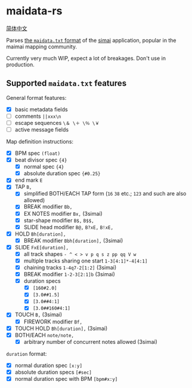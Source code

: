 # maidata-rs

[简体中文](README.md)

Parses [the `maidata.txt` format][format] of the [simai] application, popular
in the maimai mapping community.

[simai]: https://w.atwiki.jp/simai/
[format]: https://w.atwiki.jp/simai/pages/25.html

Currently very much WIP, expect a lot of breakages. Don't use in production.

## Supported `maidata.txt` features

General format features:

* [x] basic metadata fields
* [ ] comments `||xxx\n`
* [ ] escape sequences `\＆ \＋ \％ \￥`
* [ ] active message fields

Map definition instructions:

* [x] BPM spec `(float)`
* [x] beat divisor spec `{4}`
    - [x] normal spec `{4}`
    - [x] absolute duration spec `{#0.25}`
* [x] end mark `E`
* [x] TAP `B,`
    - [x] simplified BOTH/EACH TAP form (`16` `38` etc.; `123` and such are also allowed)
    - [x] BREAK modifier `Bb,`
    - [x] EX NOTES modifier `Bx,` (3simai)
    - [x] star-shape modifier `B$,` `B$$,`
    - [x] SLIDE head modifier `B@,` `B?xE,` `B!xE,`
* [x] HOLD `Bh[duration],`
    - [x] BREAK modifier `Bbh[duration],` (3simai)
* [x] SLIDE `FxE[duration],`
    - [x] all track shapes `- ^ < > v p q s z pp qq V w`
    - [x] multiple tracks sharing one start `1-3[4:1]*-4[4:1]`
    - [x] chaining tracks `1-4q7-2[1:2]` (3simai)
    - [x] BREAK modifier `1-2-3[2:1]b` (3simai)
    - [x] duration specs
        - [x] `[160#2.0]`
        - [x] `[3.0##1.5]`
        - [x] `[3.0##4:1]`
        - [x] `[3.0##160#4:1]`
* [x] TOUCH `B,` (3simai)
    - [x] FIREWORK modifier `Bf,`
* [x] TOUCH HOLD `Bh[duration],` (3simai)
* [x] BOTH/EACH `note/note,`
    - [x] arbitrary number of concurrent notes allowed (3simai)

`duration` format:

* [x] normal duration spec `[x:y]`
* [x] absolute duration specs `[#sec]`
* [x] normal duration spec with BPM `[bpm#x:y]`
